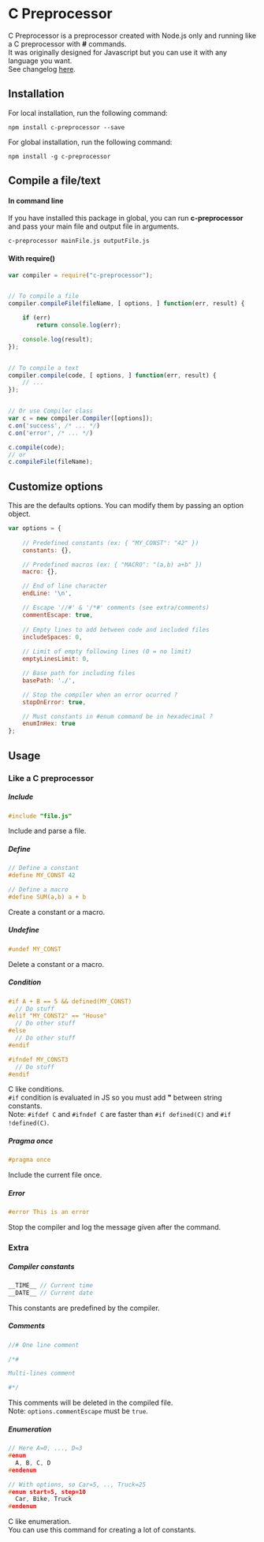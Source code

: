 C Preprocessor
===============

C Preprocessor is a preprocessor created with Node.js only and
running like a C preprocessor with **#** commands.  
It was originally designed for Javascript but you can use it
with any language you want.  
See changelog [here](../master/CHANGELOG.md).


## Installation

For local installation, run the following command:
```
npm install c-preprocessor --save
```

For global installation, run the following command:
```
npm install -g c-preprocessor
```


## Compile a file/text

#### In command line
If you have installed this package in global, you can run **c-preprocessor** and pass your main file and output file in arguments.
```
c-preprocessor mainFile.js outputFile.js
```

#### With require()
```js
var compiler = require("c-preprocessor");


// To compile a file
compiler.compileFile(fileName, [ options, ] function(err, result) {

	if (err)
		return console.log(err);

	console.log(result);
});


// To compile a text
compiler.compile(code, [ options, ] function(err, result) {
	// ...
});


// Or use Compiler class
var c = new compiler.Compiler([options]);
c.on('success', /* ... */)
c.on('error', /* ... */)

c.compile(code);
// or
c.compileFile(fileName);
```




## Customize options
This are the defaults options. You can modify them by passing an option object.
```js
var options = {
	
	// Predefined constants (ex: { "MY_CONST": "42" })
	constants: {},

	// Predefined macros (ex: { "MACRO": "(a,b) a+b" })
	macro: {},

	// End of line character
	endLine: '\n',

	// Escape '//#' & '/*#' comments (see extra/comments)
	commentEscape: true,
	
	// Empty lines to add between code and included files
	includeSpaces: 0,
	
	// Limit of empty following lines (0 = no limit)
	emptyLinesLimit: 0,

	// Base path for including files
	basePath: './',

	// Stop the compiler when an error ocurred ?
	stopOnError: true,

	// Must constants in #enum command be in hexadecimal ?
	enumInHex: true
};
```




## Usage

### Like a C preprocessor

##### Include
```c
#include "file.js"
```
Include and parse a file.


##### Define
```c
// Define a constant
#define MY_CONST 42

// Define a macro
#define SUM(a,b) a + b
```
Create a constant or a macro.


##### Undefine
```c
#undef MY_CONST
```
Delete a constant or a macro.


##### Condition
```c
#if A + B == 5 && defined(MY_CONST)
  // Do stuff
#elif "MY_CONST2" == "House"
  // Do other stuff
#else
  // Do other stuff
#endif

#ifndef MY_CONST3
  // Do stuff
#endif
```
C like conditions.  
`#if` condition is evaluated in JS so you must add **"** between string
constants.  
Note: `#ifdef C` and `#ifndef C` are faster than `#if defined(C)` and `#if !defined(C)`.


##### Pragma once
```c
#pragma once
```
Include the current file once.


##### Error
```c
#error This is an error
```
Stop the compiler and log the message given after the command.



### Extra

##### Compiler constants
```c
__TIME__ // Current time
__DATE__ // Current date
```
This constants are predefined by the compiler.


##### Comments
```c
//# One line comment

/*#

Multi-lines comment

#*/
```
This comments will be deleted in the compiled file.  
Note: `options.commentEscape` must be `true`.


##### Enumeration
```c
// Here A=0, ..., D=3
#enum
  A, B, C, D
#endenum

// With options, so Car=5, .., Truck=25
#enum start=5, step=10
  Car, Bike, Truck
#endenum
```
C like enumeration.  
You can use this command for creating a lot of constants.